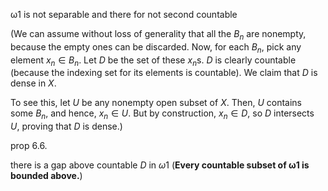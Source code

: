 ω1 is not separable and there for not second countable

(We can assume without loss of generality that all the $B_n$ are nonempty, because the empty ones can be discarded. Now, for each $B_n$, pick any element $x_n \in B_n$. Let $D$ be the set of these $x_n$s. $D$ is clearly countable (because the indexing set for its elements is countable). We claim that $D$ is dense in $X$.

To see this, let $U$ be any nonempty open subset of $X$. Then, $U$ contains some $B_n$, and hence, $x_n \in U$. But by construction, $x_n \in D$, so $D$ intersects $U$, proving that $D$ is dense.)

prop 6.6.

there is a gap above countable $D$ in $\omega 1$ (**Every countable subset of ω1 is bounded above.**)